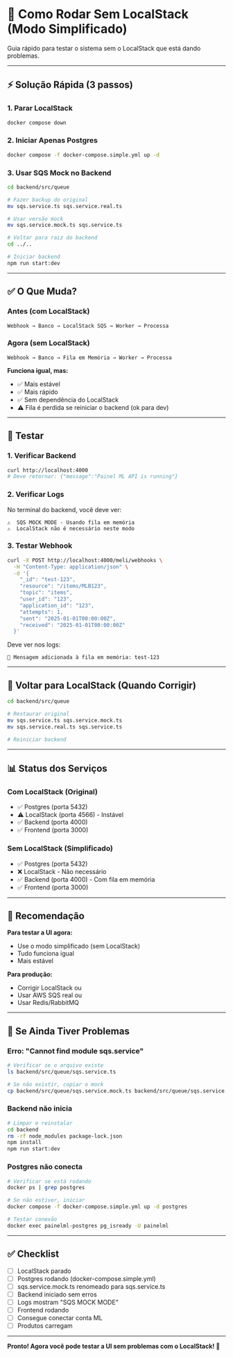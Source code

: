 # 🚀 Como Rodar Sem LocalStack (Modo Simplificado)

Guia rápido para testar o sistema sem o LocalStack que está dando problemas.

---

## ⚡ Solução Rápida (3 passos)

### 1. Parar LocalStack

```bash
docker compose down
```

### 2. Iniciar Apenas Postgres

```bash
docker compose -f docker-compose.simple.yml up -d
```

### 3. Usar SQS Mock no Backend

```bash
cd backend/src/queue

# Fazer backup do original
mv sqs.service.ts sqs.service.real.ts

# Usar versão mock
mv sqs.service.mock.ts sqs.service.ts

# Voltar para raiz do backend
cd ../..

# Iniciar backend
npm run start:dev
```

---

## ✅ O Que Muda?

### Antes (com LocalStack)
```
Webhook → Banco → LocalStack SQS → Worker → Processa
```

### Agora (sem LocalStack)
```
Webhook → Banco → Fila em Memória → Worker → Processa
```

**Funciona igual, mas:**
- ✅ Mais estável
- ✅ Mais rápido
- ✅ Sem dependência do LocalStack
- ⚠️  Fila é perdida se reiniciar o backend (ok para dev)

---

## 🧪 Testar

### 1. Verificar Backend

```bash
curl http://localhost:4000
# Deve retornar: {"message":"Painel ML API is running"}
```

### 2. Verificar Logs

No terminal do backend, você deve ver:
```
⚠️  SQS MOCK MODE - Usando fila em memória
⚠️  LocalStack não é necessário neste modo
```

### 3. Testar Webhook

```bash
curl -X POST http://localhost:4000/meli/webhooks \
  -H "Content-Type: application/json" \
  -d '{
    "_id": "test-123",
    "resource": "/items/MLB123",
    "topic": "items",
    "user_id": "123",
    "application_id": "123",
    "attempts": 1,
    "sent": "2025-01-01T00:00:00Z",
    "received": "2025-01-01T00:00:00Z"
  }'
```

Deve ver nos logs:
```
📨 Mensagem adicionada à fila em memória: test-123
```

---

## 🔄 Voltar para LocalStack (Quando Corrigir)

```bash
cd backend/src/queue

# Restaurar original
mv sqs.service.ts sqs.service.mock.ts
mv sqs.service.real.ts sqs.service.ts

# Reiniciar backend
```

---

## 📊 Status dos Serviços

### Com LocalStack (Original)
- ✅ Postgres (porta 5432)
- ⚠️  LocalStack (porta 4566) - Instável
- ✅ Backend (porta 4000)
- ✅ Frontend (porta 3000)

### Sem LocalStack (Simplificado)
- ✅ Postgres (porta 5432)
- ❌ LocalStack - Não necessário
- ✅ Backend (porta 4000) - Com fila em memória
- ✅ Frontend (porta 3000)

---

## 🎯 Recomendação

**Para testar a UI agora:**
- Use o modo simplificado (sem LocalStack)
- Tudo funciona igual
- Mais estável

**Para produção:**
- Corrigir LocalStack ou
- Usar AWS SQS real ou
- Usar Redis/RabbitMQ

---

## 🐛 Se Ainda Tiver Problemas

### Erro: "Cannot find module sqs.service"

```bash
# Verificar se o arquivo existe
ls backend/src/queue/sqs.service.ts

# Se não existir, copiar o mock
cp backend/src/queue/sqs.service.mock.ts backend/src/queue/sqs.service.ts
```

### Backend não inicia

```bash
# Limpar e reinstalar
cd backend
rm -rf node_modules package-lock.json
npm install
npm run start:dev
```

### Postgres não conecta

```bash
# Verificar se está rodando
docker ps | grep postgres

# Se não estiver, iniciar
docker compose -f docker-compose.simple.yml up -d postgres

# Testar conexão
docker exec painelml-postgres pg_isready -U painelml
```

---

## ✅ Checklist

- [ ] LocalStack parado
- [ ] Postgres rodando (docker-compose.simple.yml)
- [ ] sqs.service.mock.ts renomeado para sqs.service.ts
- [ ] Backend iniciado sem erros
- [ ] Logs mostram "SQS MOCK MODE"
- [ ] Frontend rodando
- [ ] Consegue conectar conta ML
- [ ] Produtos carregam

---

**Pronto! Agora você pode testar a UI sem problemas com o LocalStack! 🎉**
